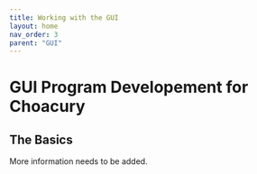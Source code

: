 ```yaml
---
title: Working with the GUI
layout: home
nav_order: 3
parent: "GUI"
---
```


# GUI Program Developement for Choacury

## The Basics
More information needs to be added.